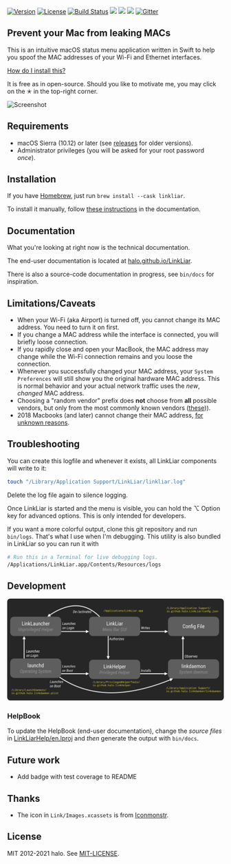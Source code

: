 [![Version](https://img.shields.io/github/release/halo/LinkLiar.svg?style=flat&label=version)](https://github.com/halo/LinkLiar/releases)
[![License](https://img.shields.io/badge/license-MIT-blue.svg?style=flat)](https://github.com/halo/LinkLiar/blob/master/LICENSE.md)
[![Build Status](https://travis-ci.org/halo/LinkLiar.svg?branch=master)](https://travis-ci.org/halo/LinkLiar)
[![](https://img.shields.io/github/issues-raw/halo/LinkLiar.svg)](https://github.com/halo/linkliar/issues)
[![](https://img.shields.io/github/issues-closed-raw/halo/LinkLiar.svg)](https://github.com/halo/linkliar/issues?q=is%3Aissue+is%3Aclosed)
[![](https://img.shields.io/github/last-commit/halo/LinkLiar.svg)](https://github.com/halo/LinkLiar/commits/master)
[![Gitter](https://badges.gitter.im/Join%20Chat.svg)](https://gitter.im/halo/LinkLiar)

## Prevent your Mac from leaking MACs

This is an intuitive macOS status menu application written in Swift to help you spoof the MAC addresses of your Wi-Fi and Ethernet interfaces.

[How do I install this?](#installation)

It is free as in open-source. Should you like to motivate me, you may click on the ✭ in the top-right corner.

![Screenshot](https://cdn.rawgit.com/halo/LinkLiar/master/docs/screenshot_2.1.0.png)

## Requirements

* macOS Sierra (10.12) or later (see [releases](https://github.com/halo/LinkLiar/releases) for older versions).
* Administrator privileges (you will be asked for your root password *once*).

## Installation

If you have [Homebrew](https://brew.sh), just run `brew install --cask linkliar`.

To install it manually, follow [these instructions](http://halo.github.io/LinkLiar/installation.html) in the documentation.

## Documentation

What you're looking at right now is the technical documentation.

The end-user documentation is located at [halo.github.io/LinkLiar](http://halo.github.io/LinkLiar).

There is also a source-code documentation in progress, see `bin/docs` for inspiration.

## Limitations/Caveats

* When your Wi-Fi (aka Airport) is turned off, you cannot change its MAC address. You need to turn it on first.
* If you change a MAC address while the interface is connected, you will briefly loose connection.
* If you rapidly close and open your MacBook, the MAC address may change while the Wi-Fi connection remains and you loose the connection.
* Whenever you successfully changed your MAC address, your `System Preferences` will still show you the original hardware MAC address.
  This is normal behavior and your actual network traffic uses the *new*, *changed* MAC address.
* Choosing a "random vendor" prefix does **not** choose from **all** possible vendors, but only from
  the most commonly known vendors ([these](https://github.com/halo/LinkLiar/blob/28c1853cb52c3edda797dbfd3670774d33dee613/linkdaemon/Classes/OuiPrefixes.swift#L17))).
* 2018 Macbooks (and later) cannot change their MAC address, [for unknown reasons](https://github.com/feross/SpoofMAC/issues/87#issuecomment-485280175).

## Troubleshooting

You can create this logfile and whenever it exists, all  LinkLiar components will write to it:

```bash
touch "/Library/Application Support/LinkLiar/linkliar.log"
```

Delete the log file again to silence logging.

Once LinkLiar is started and the menu is visible, you can hold the ⌥ Option key for advanced options. This is only intended for developers.

If you want a more colorful output, clone this git repository and run `bin/logs`.
That's what I use when I'm debugging.
This utility is also bundled in LinkLiar so you can run it with

```bash
# Run this in a Terminal for live debugging logs.
/Applications/LinkLiar.app/Contents/Resources/logs
```

## Development

![](./docs/modules_20211004b.svg)

### HelpBook

To update the HelpBook (end-user documentation), change the *source files* in [LinkLiarHelp/en.lproj](https://github.com/halo/LinkLiar/tree/master/LinkLiarHelp/en.lproj) and *then* generate the output with `bin/docs`.

## Future work

* Add badge with test coverage to README

## Thanks

* The icon in `Link/Images.xcassets` is from [Iconmonstr](http://iconmonstr.com).

## License

MIT 2012-2021 halo. See [MIT-LICENSE](https://github.com/halo/LinkLiar/blob/master/LICENSE.md).
